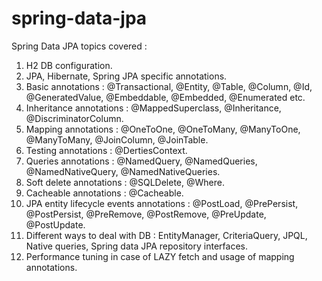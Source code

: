 # spring-data-jpa
Spring Data JPA topics covered :
1. H2 DB configuration.
2. JPA, Hibernate, Spring JPA specific annotations.
3. Basic annotations : @Transactional, @Entity, @Table, @Column, @Id, @GeneratedValue, @Embeddable, @Embedded, @Enumerated etc.
4. Inheritance annotations : @MappedSuperclass, @Inheritance, @DiscriminatorColumn.
5. Mapping annotations : @OneToOne, @OneToMany, @ManyToOne, @ManyToMany, @JoinColumn, @JoinTable.
6. Testing annotations : @DertiesContext.
7. Queries annotations : @NamedQuery, @NamedQueries, @NamedNativeQuery, @NamedNativeQueries.
8. Soft delete annotations : @SQLDelete, @Where.
9. Cacheable annotations : @Cacheable.
10. JPA entity lifecycle events annotations : @PostLoad, @PrePersist, @PostPersist, @PreRemove, @PostRemove, @PreUpdate, @PostUpdate.
11. Different ways to deal with DB : EntityManager, CriteriaQuery, JPQL, Native queries, Spring data JPA repository interfaces.
12. Performance tuning in case of LAZY fetch and usage of mapping annotations.
